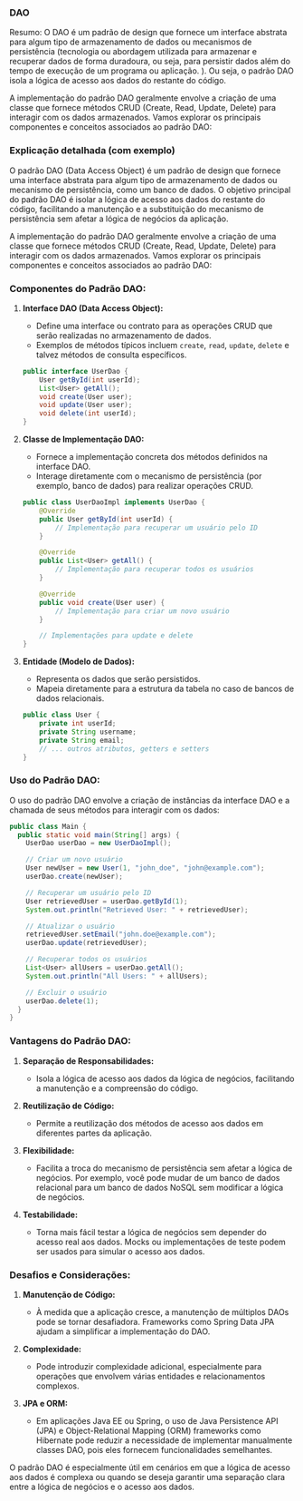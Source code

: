 ### DAO ###

Resumo: O DAO é um padrão de design que fornece um interface abstrata para
algum tipo de armazenamento de dados ou mecanismos de persistência (tecnologia
ou abordagem utilizada para armazenar e recuperar dados de forma duradoura,
ou seja, para persistir dados além do tempo de execução de um programa
ou aplicação. ). Ou seja, o padrão DAO isola a lógica de acesso aos dados
do restante do código.

A implementação do padrão DAO geralmente envolve a criação de uma classe que
fornece métodos CRUD (Create, Read, Update, Delete) para interagir com os dados
armazenados. Vamos explorar os principais componentes e conceitos associados
ao padrão DAO:

### Explicação detalhada (com exemplo) ###

O padrão DAO (Data Access Object) é um padrão de design que fornece uma interface abstrata para algum tipo de
armazenamento de dados ou mecanismo de persistência, como um banco de dados. O objetivo principal do padrão DAO é isolar
a lógica de acesso aos dados do restante do código, facilitando a manutenção e a substituição do mecanismo de
persistência sem afetar a lógica de negócios da aplicação.

A implementação do padrão DAO geralmente envolve a criação de uma classe que fornece métodos CRUD (Create, Read, Update,
Delete) para interagir com os dados armazenados. Vamos explorar os principais componentes e conceitos associados ao
padrão DAO:

### Componentes do Padrão DAO:

1. **Interface DAO (Data Access Object):**
    - Define uma interface ou contrato para as operações CRUD que serão realizadas no armazenamento de dados.
    - Exemplos de métodos típicos incluem `create`, `read`, `update`, `delete` e talvez métodos de consulta específicos.

   ```java
   public interface UserDao {
       User getById(int userId);
       List<User> getAll();
       void create(User user);
       void update(User user);
       void delete(int userId);
   }
   ```

2. **Classe de Implementação DAO:**
    - Fornece a implementação concreta dos métodos definidos na interface DAO.
    - Interage diretamente com o mecanismo de persistência (por exemplo, banco de dados) para realizar operações CRUD.

   ```java
   public class UserDaoImpl implements UserDao {
       @Override
       public User getById(int userId) {
           // Implementação para recuperar um usuário pelo ID
       }

       @Override
       public List<User> getAll() {
           // Implementação para recuperar todos os usuários
       }

       @Override
       public void create(User user) {
           // Implementação para criar um novo usuário
       }

       // Implementações para update e delete
   }
   ```

3. **Entidade (Modelo de Dados):**
    - Representa os dados que serão persistidos.
    - Mapeia diretamente para a estrutura da tabela no caso de bancos de dados relacionais.

   ```java
   public class User {
       private int userId;
       private String username;
       private String email;
       // ... outros atributos, getters e setters
   }
   ```

### Uso do Padrão DAO:

O uso do padrão DAO envolve a criação de instâncias da interface DAO e a chamada de seus métodos para interagir com os
dados:

```java
public class Main {
  public static void main(String[] args) {
    UserDao userDao = new UserDaoImpl();

    // Criar um novo usuário
    User newUser = new User(1, "john_doe", "john@example.com");
    userDao.create(newUser);

    // Recuperar um usuário pelo ID
    User retrievedUser = userDao.getById(1);
    System.out.println("Retrieved User: " + retrievedUser);

    // Atualizar o usuário
    retrievedUser.setEmail("john.doe@example.com");
    userDao.update(retrievedUser);

    // Recuperar todos os usuários
    List<User> allUsers = userDao.getAll();
    System.out.println("All Users: " + allUsers);

    // Excluir o usuário
    userDao.delete(1);
  }
}
```

### Vantagens do Padrão DAO:

1. **Separação de Responsabilidades:**
    - Isola a lógica de acesso aos dados da lógica de negócios, facilitando a manutenção e a compreensão do código.

2. **Reutilização de Código:**
    - Permite a reutilização dos métodos de acesso aos dados em diferentes partes da aplicação.

3. **Flexibilidade:**
    - Facilita a troca do mecanismo de persistência sem afetar a lógica de negócios. Por exemplo, você pode mudar de um
      banco de dados relacional para um banco de dados NoSQL sem modificar a lógica de negócios.

4. **Testabilidade:**
    - Torna mais fácil testar a lógica de negócios sem depender do acesso real aos dados. Mocks ou implementações de
      teste podem ser usados para simular o acesso aos dados.

### Desafios e Considerações:

1. **Manutenção de Código:**
    - À medida que a aplicação cresce, a manutenção de múltiplos DAOs pode se tornar desafiadora. Frameworks como Spring
      Data JPA ajudam a simplificar a implementação do DAO.

2. **Complexidade:**
    - Pode introduzir complexidade adicional, especialmente para operações que envolvem várias entidades e
      relacionamentos complexos.

3. **JPA e ORM:**
    - Em aplicações Java EE ou Spring, o uso de Java Persistence API (JPA) e Object-Relational Mapping (ORM) frameworks
      como Hibernate pode reduzir a necessidade de implementar manualmente classes DAO, pois eles fornecem
      funcionalidades semelhantes.

O padrão DAO é especialmente útil em cenários em que a lógica de acesso aos dados é complexa ou quando se deseja
garantir uma separação clara entre a lógica de negócios e o acesso aos dados.